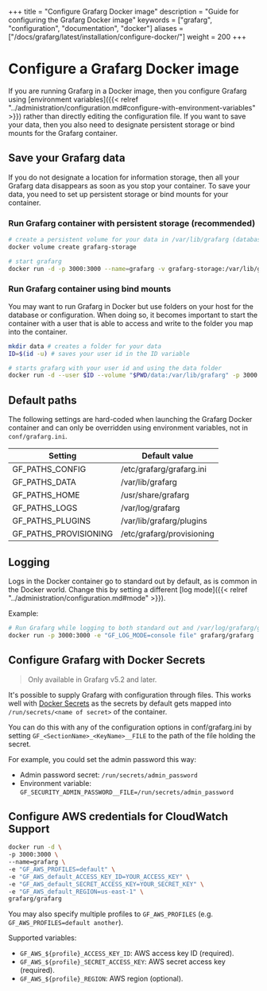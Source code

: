 +++
title = "Configure Grafarg Docker image"
description = "Guide for configuring the Grafarg Docker image"
keywords = ["grafarg", "configuration", "documentation", "docker"]
aliases = ["/docs/grafarg/latest/installation/configure-docker/"]
weight = 200
+++

# Configure a Grafarg Docker image

If you are running Grafarg in a Docker image, then you configure Grafarg using [environment variables]({{< relref "../administration/configuration.md#configure-with-environment-variables" >}}) rather than directly editing the configuration file. If you want to save your data, then you also need to designate persistent storage or bind mounts for the Grafarg container.

## Save your Grafarg data

If you do not designate a location for information storage, then all your Grafarg data disappears as soon as you stop your container. To save your data, you need to set up persistent storage or bind mounts for your container.

### Run Grafarg container with persistent storage (recommended)

```bash
# create a persistent volume for your data in /var/lib/grafarg (database and plugins)
docker volume create grafarg-storage

# start grafarg
docker run -d -p 3000:3000 --name=grafarg -v grafarg-storage:/var/lib/grafarg grafarg/grafarg
```

### Run Grafarg container using bind mounts

You may want to run Grafarg in Docker but use folders on your host for the database or configuration. When doing so, it becomes important to start the container with a user that is able to access and write to the folder you map into the container.

```bash
mkdir data # creates a folder for your data
ID=$(id -u) # saves your user id in the ID variable

# starts grafarg with your user id and using the data folder
docker run -d --user $ID --volume "$PWD/data:/var/lib/grafarg" -p 3000:3000 grafarg/grafarg:7.2.1
```

## Default paths

The following settings are hard-coded when launching the Grafarg Docker container and can only be overridden using environment variables, not in `conf/grafarg.ini`.

Setting               | Default value
----------------------|---------------------------
GF_PATHS_CONFIG       | /etc/grafarg/grafarg.ini
GF_PATHS_DATA         | /var/lib/grafarg
GF_PATHS_HOME         | /usr/share/grafarg
GF_PATHS_LOGS         | /var/log/grafarg
GF_PATHS_PLUGINS      | /var/lib/grafarg/plugins
GF_PATHS_PROVISIONING | /etc/grafarg/provisioning

## Logging

Logs in the Docker container go to standard out by default, as is common in the Docker world. Change this by setting a different [log mode]({{< relref "../administration/configuration.md#mode" >}}).

Example:

```bash
# Run Grafarg while logging to both standard out and /var/log/grafarg/grafarg.log
docker run -p 3000:3000 -e "GF_LOG_MODE=console file" grafarg/grafarg
```

## Configure Grafarg with Docker Secrets

> Only available in Grafarg v5.2 and later.

It's possible to supply Grafarg with configuration through files. This works well with [Docker Secrets](https://docs.docker.com/engine/swarm/secrets/) as the secrets by default gets mapped into `/run/secrets/<name of secret>` of the container.

You can do this with any of the configuration options in conf/grafarg.ini by setting `GF_<SectionName>_<KeyName>__FILE` to the path of the file holding the secret.

For example, you could set the admin password this way:

- Admin password secret: `/run/secrets/admin_password`
- Environment variable: `GF_SECURITY_ADMIN_PASSWORD__FILE=/run/secrets/admin_password`

## Configure AWS credentials for CloudWatch Support

```bash
docker run -d \
-p 3000:3000 \
--name=grafarg \
-e "GF_AWS_PROFILES=default" \
-e "GF_AWS_default_ACCESS_KEY_ID=YOUR_ACCESS_KEY" \
-e "GF_AWS_default_SECRET_ACCESS_KEY=YOUR_SECRET_KEY" \
-e "GF_AWS_default_REGION=us-east-1" \
grafarg/grafarg
```

You may also specify multiple profiles to `GF_AWS_PROFILES` (e.g.
`GF_AWS_PROFILES=default another`).

Supported variables:

- `GF_AWS_${profile}_ACCESS_KEY_ID`: AWS access key ID (required).
- `GF_AWS_${profile}_SECRET_ACCESS_KEY`: AWS secret access  key (required).
- `GF_AWS_${profile}_REGION`: AWS region (optional).
